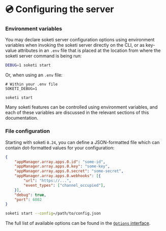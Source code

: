 # 💿 Configuring the server

### Environment variables

You may declare soketi server configuration options using environment variables when invoking the soketi server directly on the CLI, or as key-value attributes in an `.env` file that is placed at the location from where the soketi server command is being run:

```bash
DEBUG=1 soketi start
```

Or, when using an `.env` file:

```
# Within your .env file
SOKETI_DEBUG=1
```

```
soketi start
```

Many soketi features can be controlled using environment variables, and each of these variables are discussed in the relevant sections of this documentation.

### File configuration

Starting with soketi `0.24`, you can define a JSON-formatted file which can contain dot-formatted values for your configuration:

```json
{
    "appManager.array.apps.0.id": "some-id",
    "appManager.array.apps.0.key": "some-key",
    "appManager.array.apps.0.secret": "some-secret",
    "appManager.array.apps.0.webhooks": [{
        "url": "https://...",
        "event_types": ["channel_occupied"],
    }],
    "debug": true,
    "port": 6002
}
```

```bash
soketi start --config=/path/to/config.json
```

The full list of available options can be found in the [`Options` interface](https://github.com/soketi/soketi/blob/master/src/options.ts).
